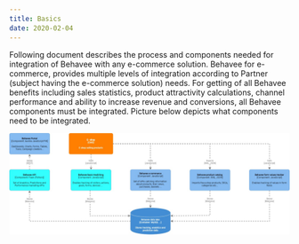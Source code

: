 ```yaml
---
title: Basics
date: 2020-02-04
---
```


Following document describes the process and components needed for integration of Behavee with any e-commerce solution. Behavee for e-commerce, provides multiple levels of integration according to Partner (subject having the e-commerce solution) needs.
For getting of all Behavee benefits including sales statistics, product attractivity calculations, channel performance and ability to increase revenue and conversions, all Behavee components must be integrated.
Picture below depicts what components need to be integrated.



![ComponentArchitecture](BehaveeIntegrationComponents-E-commerce.jpg)

